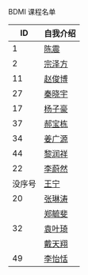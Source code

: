 BDMI 课程名单

|  ID   |   自我介绍  |
| ----  | --------  |
|   1   |   [陈震](cz.md)        |
|   2   |   [宗泽方](zzf.md)        |
|   11  | [赵俊博](11.md)  |
|   27  | [秦晓宇](27.md)  |
|   17   | [杨子豪](17.md)  |
|   37   | [郝宝栋](37.md) |
|   34   | [姜广源](34.md) |
|   44   |   [黎润祥](44.md) |
|   22   | [李蔚然](22.md) |
|  没序号 | [王宁](meixuhao.md) |
|   20   |[张琳涛](20.md) |
|      | [郑毓斐](https://github.com/Yufei-Zheng/BDMI-2021S/blob/main/Logistics/03.md) | SEM | 数据分析 |
|  32  | [袁叶琦](https://github.com/YuanYeqi/-/blob/main/%7B32%7D.md)   |  北京大学    | 游泳 |
|      |[戴天翔](https://github.com/saturn-lab/BDMI-2021S/blob/main/Logistics/MD-Git/%E6%88%B4%E5%A4%A9%E7%BF%94%20%E8%87%AA%E6%88%91%E4%BB%8B%E7%BB%8D.md)     |    北京大学|  炼丹（机器学习） |
| 49 | [李怡恬](https://github.com/ChachaTea/BDMI-2021S/blob/main/Logistics/MD-Git/49.md) |
